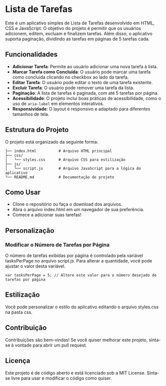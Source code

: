 # Lista de Tarefas

Este é um aplicativo simples de Lista de Tarefas desenvolvido em HTML, CSS e JavaScript. O objetivo do projeto é permitir que os usuários adicionem, editem, excluam e finalizem tarefas. Além disso, o aplicativo suporta paginação, dividindo as tarefas em páginas de 5 tarefas cada.

## Funcionalidades

- **Adicionar Tarefa**: Permite ao usuário adicionar uma nova tarefa à lista.
- **Marcar Tarefa como Concluída**: O usuário pode marcar uma tarefa como concluída clicando no checkbox ao lado da tarefa.
- **Editar Tarefa**: O usuário pode editar o texto de uma tarefa existente.
- **Excluir Tarefa**: O usuário pode remover uma tarefa da lista.
- **Paginação**: A lista de tarefas é paginada, com até 5 tarefas por página.
- **Acessibilidade**: O projeto inclui boas práticas de acessibilidade, como o uso de `aria-label` em elementos interativos.
- **Responsividade**: O layout é responsivo e adaptado para diferentes tamanhos de tela.

## Estrutura do Projeto

O projeto está organizado da seguinte forma:

```plaintext
├── index.html          # Arquivo HTML principal
├── css/
│   └── styles.css      # Arquivo CSS para estilização
├── js/
│   └── script.js       # Arquivo JavaScript para a lógica do aplicativo
└── README.md           # Documentação do projeto
```


## Como Usar

- Clone o repositório ou faça o download dos arquivos.
- Abra o arquivo index.html em um navegador de sua preferência.
- Comece a adicionar suas tarefas!

## Personalização

### Modificar o Número de Tarefas por Página

O número de tarefas exibidas por página é controlado pela variável tasksPerPage no arquivo script.js. Para alterar a quantidade, você pode ajustar o valor desta variável.

    var tasksPerPage = 5; // Altere este valor para o número desejado de tarefas por página

## Estilização
Você pode personalizar o estilo do aplicativo editando o arquivo styles.css na pasta css.

## Contribuição
Contribuições são bem-vindas! Se você quiser melhorar este projeto, sinta-se à vontade para abrir um pull request.

## Licença
Este projeto é de código aberto e está licenciado sob a MIT License. Sinta-se livre para usar e modificar o código como quiser.